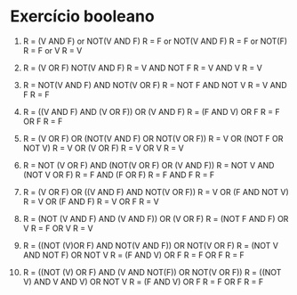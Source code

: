 # Exercício booleano
1. R = (V AND F) or NOT(V AND F)
R = F or NOT(V AND F)
R = F or NOT(F)
R = F or V
R = V

2. R = (V OR F) NOT(V AND F)
R = V AND NOT F
R = V AND V
R = V

3. R = NOT(V AND F) AND NOT(V OR F)
R = NOT F AND NOT V
R = V AND F
R = F 

4. R = ((V AND F) AND (V OR F)) OR (V AND F)
R = (F AND V) OR F
R = F OR F
R = F

5. R = (V OR F) OR (NOT(V AND F) OR NOT(V OR F))
R = V OR (NOT F OR NOT V)
R = V OR (V OR F)
R = V OR V
R = V

6. R = NOT (V OR F) AND (NOT(V OR F) OR (V AND F))
R = NOT V AND (NOT V OR F)
R = F AND (F OR F)
R = F AND F
R = F

7. R = (V OR F) OR ((V AND F) AND NOT(V OR F))
R = V OR (F AND NOT V)
R = V OR (F AND F)
R = V OR F
R = V

8. R = (NOT (V AND F) AND (V AND F)) OR (V OR F)
R = (NOT F AND F) OR V
R = F OR V
R = V

9. R = ((NOT (V)OR F) AND NOT(V AND F)) OR NOT(V OR F)
R = (NOT V AND NOT F) OR NOT V
R = (F AND V) OR F
R = F OR F
R = F

10. R = ((NOT (V) OR F) AND (V AND NOT(F)) OR NOT(V OR F))
R = ((NOT V) AND V AND V) OR NOT V
R = (F AND V) OR F
R = F OR F
R = F